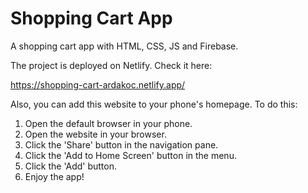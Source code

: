 # Shopping Cart App
A shopping cart app with HTML, CSS, JS and Firebase.

The project is deployed on Netlify. Check it here:

https://shopping-cart-ardakoc.netlify.app/

Also, you can add this website to your phone's homepage. To do this:
1. Open the default browser in your phone.
2. Open the website in your browser.
3. Click the 'Share' button in the navigation pane.
4. Click the 'Add to Home Screen' button in the menu.
5. Click the 'Add' button.
6. Enjoy the app!